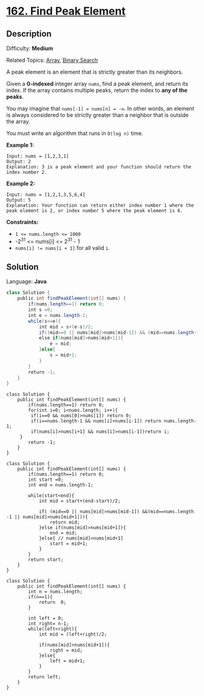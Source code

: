 # [162\. Find Peak Element](https://leetcode.com/problems/find-peak-element/)

## Description

Difficulty: **Medium**  

Related Topics: [Array](https://leetcode.com/tag/array/), [Binary Search](https://leetcode.com/tag/binary-search/)


A peak element is an element that is strictly greater than its neighbors.

Given a **0-indexed** integer array `nums`, find a peak element, and return its index. If the array contains multiple peaks, return the index to **any of the peaks**.

You may imagine that `nums[-1] = nums[n] = -∞`. In other words, an element is always considered to be strictly greater than a neighbor that is outside the array.

You must write an algorithm that runs in `O(log n)` time.

**Example 1:**

```
Input: nums = [1,2,3,1]
Output: 2
Explanation: 3 is a peak element and your function should return the index number 2.
```

**Example 2:**

```
Input: nums = [1,2,1,3,5,6,4]
Output: 5
Explanation: Your function can return either index number 1 where the peak element is 2, or index number 5 where the peak element is 6.
```

**Constraints:**

*   `1 <= nums.length <= 1000`
*   -2<sup>31</sup> <= nums[i] <= 2<sup>31</sup> - 1
*   `nums[i] != nums[i + 1]` for all valid `i`.


## Solution

Language: **Java**

```java
class Solution {
    public int findPeakElement(int[] nums) {
        if(nums.length==1) return 0;
        int s =0;
        int e = nums.length-1;
        while(s<=e){
            int mid = s+(e-s)/2;
            if((mid==0 || nums[mid]>nums[mid-1]) && (mid==nums.length-1 || nums[mid]>nums[mid+1])) return mid;
            else if(nums[mid]>nums[mid+1]){
                e = mid;
            }else{
                s = mid+1;
            }
        }
        return -1;
    }
}
```


```
class Solution {
    public int findPeakElement(int[] nums) {
        if(nums.length==1) return 0;
        for(int i=0; i<nums.length; i++){
         if(i==0 && nums[0]>nums[1]) return 0;
         if(i==nums.length-1 && nums[i]>nums[i-1]) return nums.length-1;
         if(nums[i]>nums[i+1] && nums[i]>nums[i-1])return i;
     }
        return -1;
    }
}

```


```
class Solution {
    public int findPeakElement(int[] nums) {
        if(nums.length==1) return 0;
        int start =0;
        int end = nums.length-1;
        
        while(start<end){
            int mid = start+(end-start)/2;
            
            if( (mid==0 || nums[mid]>nums[mid-1]) &&(mid==nums.length -1 || nums[mid]>nums[mid+1])){
                return mid;
            }else if(nums[mid]>nums[mid+1]){
                end = mid;
            }else{ // nums[mid]<nums[mid+1] 
                start = mid+1;
            }
        }
        return start;
    }
}

```

```
class Solution {
    public int findPeakElement(int[] nums) {
        int n = nums.length;
        if(n==1){
            return  0;
        }
      
        int left = 0;
        int right= n-1;
        while(left<right){
            int mid = (left+right)/2;
            
            if(nums[mid]>nums[mid+1]){
                right = mid;
            }else{
                left = mid+1;
            }
        }
        return left;
    }
}
```




